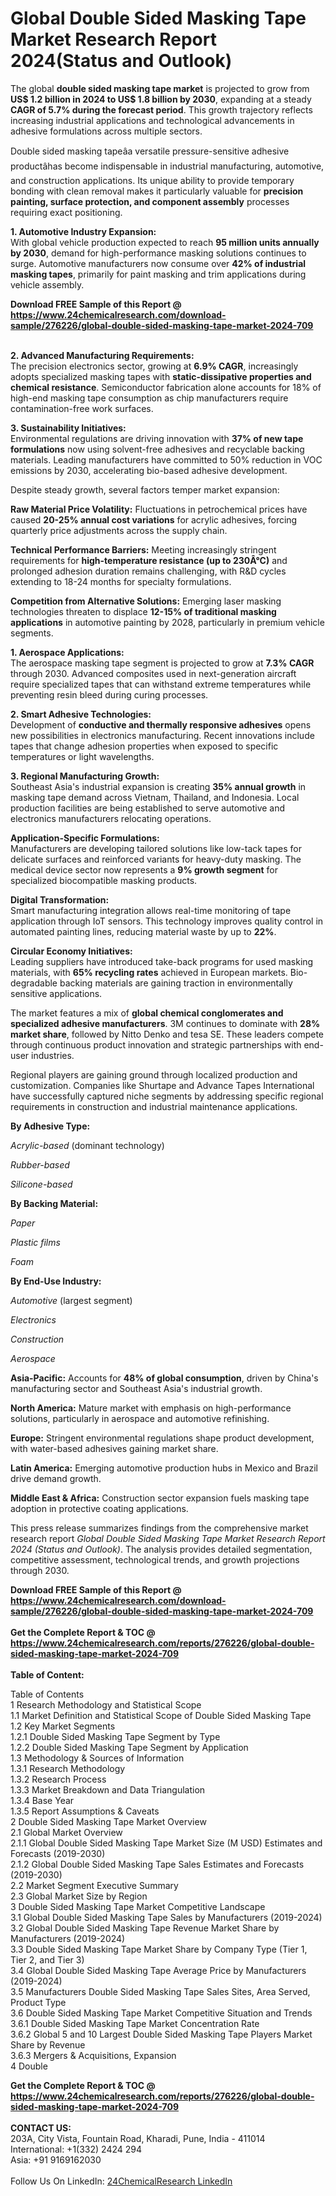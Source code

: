<h1>Global Double Sided Masking Tape Market Research Report 2024(Status and Outlook)</h1><p>The global <strong>double sided masking tape market</strong> is projected to grow from <strong>US$ 1.2 billion in 2024 to US$ 1.8 billion by 2030</strong>, expanding at a steady <strong>CAGR of 5.7% during the forecast period</strong>. This growth trajectory reflects increasing industrial applications and technological advancements in adhesive formulations across multiple sectors.</p><p>Double sided masking tapeâa versatile pressure-sensitive adhesive productâhas become indispensable in industrial manufacturing, automotive, and construction applications. Its unique ability to provide temporary bonding with clean removal makes it particularly valuable for <strong>precision painting, surface protection, and component assembly</strong> processes requiring exact positioning.</p><p><strong>1. Automotive Industry Expansion:</strong><br>
With global vehicle production expected to reach <strong>95 million units annually by 2030</strong>, demand for high-performance masking solutions continues to surge. Automotive manufacturers now consume over <strong>42% of industrial masking tapes</strong>, primarily for paint masking and trim applications during vehicle assembly.</p><div><b>Download FREE Sample of this Report @ 
            <a href="https://www.24chemicalresearch.com/download-sample/276226/global-double-sided-masking-tape-market-2024-709">
            https://www.24chemicalresearch.com/download-sample/276226/global-double-sided-masking-tape-market-2024-709</a></b></div><br><p><strong>2. Advanced Manufacturing Requirements:</strong><br>
The precision electronics sector, growing at <strong>6.9% CAGR</strong>, increasingly adopts specialized masking tapes with <strong>static-dissipative properties and chemical resistance</strong>. Semiconductor fabrication alone accounts for 18% of high-end masking tape consumption as chip manufacturers require contamination-free work surfaces.</p><p><strong>3. Sustainability Initiatives:</strong><br>
Environmental regulations are driving innovation with <strong>37% of new tape formulations</strong> now using solvent-free adhesives and recyclable backing materials. Leading manufacturers have committed to 50% reduction in VOC emissions by 2030, accelerating bio-based adhesive development.</p><p>Despite steady growth, several factors temper market expansion:</p><p><strong>Raw Material Price Volatility:</strong> Fluctuations in petrochemical prices have caused <strong>20-25% annual cost variations</strong> for acrylic adhesives, forcing quarterly price adjustments across the supply chain.</p><p><strong>Technical Performance Barriers:</strong> Meeting increasingly stringent requirements for <strong>high-temperature resistance (up to 230Â°C)</strong> and prolonged adhesion duration remains challenging, with R&amp;D cycles extending to 18-24 months for specialty formulations.</p><p><strong>Competition from Alternative Solutions:</strong> Emerging laser masking technologies threaten to displace <strong>12-15% of traditional masking applications</strong> in automotive painting by 2028, particularly in premium vehicle segments.</p><p><strong>1. Aerospace Applications:</strong><br>
The aerospace masking tape segment is projected to grow at <strong>7.3% CAGR</strong> through 2030. Advanced composites used in next-generation aircraft require specialized tapes that can withstand extreme temperatures while preventing resin bleed during curing processes.</p><p><strong>2. Smart Adhesive Technologies:</strong><br>
Development of <strong>conductive and thermally responsive adhesives</strong> opens new possibilities in electronics manufacturing. Recent innovations include tapes that change adhesion properties when exposed to specific temperatures or light wavelengths.</p><p><strong>3. Regional Manufacturing Growth:</strong><br>
Southeast Asia's industrial expansion is creating <strong>35% annual growth</strong> in masking tape demand across Vietnam, Thailand, and Indonesia. Local production facilities are being established to serve automotive and electronics manufacturers relocating operations.</p><p><strong>Application-Specific Formulations:</strong><br>
	Manufacturers are developing tailored solutions like low-tack tapes for delicate surfaces and reinforced variants for heavy-duty masking. The medical device sector now represents a <strong>9% growth segment</strong> for specialized biocompatible masking products.</p><p><strong>Digital Transformation:</strong><br>
	Smart manufacturing integration allows real-time monitoring of tape application through IoT sensors. This technology improves quality control in automated painting lines, reducing material waste by up to <strong>22%</strong>.</p><p><strong>Circular Economy Initiatives:</strong><br>
	Leading suppliers have introduced take-back programs for used masking materials, with <strong>65% recycling rates</strong> achieved in European markets. Bio-degradable backing materials are gaining traction in environmentally sensitive applications.</p><p>The market features a mix of <strong>global chemical conglomerates and specialized adhesive manufacturers</strong>. 3M continues to dominate with <strong>28% market share</strong>, followed by Nitto Denko and tesa SE. These leaders compete through continuous product innovation and strategic partnerships with end-user industries.</p><p>Regional players are gaining ground through localized production and customization. Companies like Shurtape and Advance Tapes International have successfully captured niche segments by addressing specific regional requirements in construction and industrial maintenance applications.</p><p><strong>By Adhesive Type:</strong></p><p><em>Acrylic-based</em> (dominant technology)</p><p><em>Rubber-based</em></p><p><em>Silicone-based</em></p><p><strong>By Backing Material:</strong></p><p><em>Paper</em></p><p><em>Plastic films</em></p><p><em>Foam</em></p><p><strong>By End-Use Industry:</strong></p><p><em>Automotive</em> (largest segment)</p><p><em>Electronics</em></p><p><em>Construction</em></p><p><em>Aerospace</em></p><p><strong>Asia-Pacific:</strong> Accounts for <strong>48% of global consumption</strong>, driven by China's manufacturing sector and Southeast Asia's industrial growth.</p><p><strong>North America:</strong> Mature market with emphasis on high-performance solutions, particularly in aerospace and automotive refinishing.</p><p><strong>Europe:</strong> Stringent environmental regulations shape product development, with water-based adhesives gaining market share.</p><p><strong>Latin America:</strong> Emerging automotive production hubs in Mexico and Brazil drive demand growth.</p><p><strong>Middle East &amp; Africa:</strong> Construction sector expansion fuels masking tape adoption in protective coating applications.</p><p>This press release summarizes findings from the comprehensive market research report <em>Global Double Sided Masking Tape Market Research Report 2024 (Status and Outlook)</em>. The analysis provides detailed segmentation, competitive assessment, technological trends, and growth projections through 2030.</p><div><b>Download FREE Sample of this Report @ 
            <a href="https://www.24chemicalresearch.com/download-sample/276226/global-double-sided-masking-tape-market-2024-709">
            https://www.24chemicalresearch.com/download-sample/276226/global-double-sided-masking-tape-market-2024-709</a></b></div><br><div><b>Get the Complete Report & TOC @ 
            <a href="https://www.24chemicalresearch.com/reports/276226/global-double-sided-masking-tape-market-2024-709">
            https://www.24chemicalresearch.com/reports/276226/global-double-sided-masking-tape-market-2024-709</a></b></div><br>
            <b>Table of Content:</b><p>Table of Contents<br />
1 Research Methodology and Statistical Scope<br />
1.1 Market Definition and Statistical Scope of Double Sided Masking Tape<br />
1.2 Key Market Segments<br />
1.2.1 Double Sided Masking Tape Segment by Type<br />
1.2.2 Double Sided Masking Tape Segment by Application<br />
1.3 Methodology & Sources of Information<br />
1.3.1 Research Methodology<br />
1.3.2 Research Process<br />
1.3.3 Market Breakdown and Data Triangulation<br />
1.3.4 Base Year<br />
1.3.5 Report Assumptions & Caveats<br />
2 Double Sided Masking Tape Market Overview<br />
2.1 Global Market Overview<br />
2.1.1 Global Double Sided Masking Tape Market Size (M USD) Estimates and Forecasts (2019-2030)<br />
2.1.2 Global Double Sided Masking Tape Sales Estimates and Forecasts (2019-2030)<br />
2.2 Market Segment Executive Summary<br />
2.3 Global Market Size by Region<br />
3 Double Sided Masking Tape Market Competitive Landscape<br />
3.1 Global Double Sided Masking Tape Sales by Manufacturers (2019-2024)<br />
3.2 Global Double Sided Masking Tape Revenue Market Share by Manufacturers (2019-2024)<br />
3.3 Double Sided Masking Tape Market Share by Company Type (Tier 1, Tier 2, and Tier 3)<br />
3.4 Global Double Sided Masking Tape Average Price by Manufacturers (2019-2024)<br />
3.5 Manufacturers Double Sided Masking Tape Sales Sites, Area Served, Product Type<br />
3.6 Double Sided Masking Tape Market Competitive Situation and Trends<br />
3.6.1 Double Sided Masking Tape Market Concentration Rate<br />
3.6.2 Global 5 and 10 Largest Double Sided Masking Tape Players Market Share by Revenue<br />
3.6.3 Mergers & Acquisitions, Expansion<br />
4 Double </p><div><b>Get the Complete Report & TOC @ 
            <a href="https://www.24chemicalresearch.com/reports/276226/global-double-sided-masking-tape-market-2024-709">
            https://www.24chemicalresearch.com/reports/276226/global-double-sided-masking-tape-market-2024-709</a></b></div><br><b>CONTACT US:</b><br>
            203A, City Vista, Fountain Road, Kharadi, Pune, India - 411014<br>
            International: +1(332) 2424 294<br>
            Asia: +91 9169162030 <br><br>
            Follow Us On LinkedIn: <a href="https://www.linkedin.com/company/24chemicalresearch/">24ChemicalResearch LinkedIn</a>